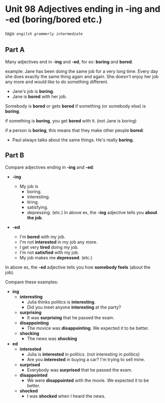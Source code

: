 # Unit 98 Adjectives ending in **-ing** and **-ed** (**boring/bored** etc.)
###### tags: `engilsh grammerly intermediate`

## Part A
Many adjectives end in **-ing** and **-ed**, for ex: **boring** and **bored**.

example:
Jane has been doing the same job for a very long time. Every day she does exactly the same thing again and again. She doesn't enjoy her job any more and would like to do something different.
- Jane's job is **boring**.
- Jane is **bored** with her job.

Somebody is **bored** or gets **bored** if something (or somebody else) is **boring**.

if something is **boring**, you get **bored** with it. (not Jane is boring)

if a person is **boring**, this means that they make other people **bored**:
- Paul always talks about the same things. He's really **boring**.

## Part B
Compare adjectives ending in **-ing** and **-ed**:
- **-ing**
    - My job is 
        - boring.
        - interesting.
        - tiring.
        - satisfying.
        - depressing. (etc.)
In above ex, the **-ing** adjective tells you **about the job**.

- **-ed**
    - I'm **bored** with my job.
    - I'm not **interested** in my job any more.
    - I get very **tired** doing my job.
    - I'm not **satisfied** with my job.
    - My job makes me **depressed**. (etc.)

In above ex, the **-ed** adjective tells you how **somebody feels** (about the job).

Compare these examples:
- **ing**
    - **interesting**
        - Julia thinks politics is **interesting**.
        - Did you meet anyone **interesting** at the party?
    - **surprising**
        - It was **surprising** that he passed the exam.
    - **disappointing**
        - The movice was **disappointing**. We expected it to be better.
    - **shocking**
        - The news was **shocking**
- **ed**
    - **interested**
        - Julia is **interested** in politics. (not interesting in politics)
        - Are you **interested** in buying a car? I'm trying to sell mine.
    - **surprised**
        - Everybody was **surprised** that he passed the exam.
    - **disappointed**
        - We were **disappointed** with the movie. We expected it to be better.
    - **shocked**
        - I was **shocked** when I heard the news.
